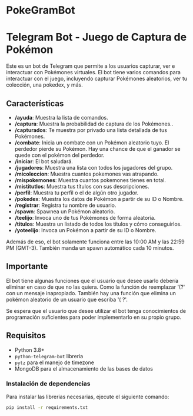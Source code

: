 # PokeGramBot
# Telegram Bot - Juego de Captura de Pokémon

Este es un bot de Telegram que permite a los usuarios capturar, ver e interactuar con Pokémones virtuales. El bot tiene varios comandos para interactuar con el juego, incluyendo capturar Pokémones aleatorios, ver tu colección, una pokedex, y más.

## Características

- **/ayuda**: Muestra la lista de comandos.
- **/captura**: Muestra la probabilidad de captura de los Pokémones..
- **/capturados**: Te muestra por privado una lista detallada de tus Pokémones.
- **/combate**: Inicia un combate con un Pokémon aleatorio tuyo. El perdedor pierde su Pokémon. Hay una chance de que el ganador se quede con el pokémon del perdedor.
- **/iniciar**: El bot saludará.
- **/jugadores**: Muestra una lista con todos los jugadores del grupo.
- **/micoleccion**: Muestra cuantos pokemones vas atrapando.
- **/mispokemones**: Muestra cuantos pokemones tienes en total.
- **/mistitutlos**: Muestra tus títulos con sus descripciones.
- **/perfil**: Muestra tu perfil o el de algún otro jugador.
- **/pokedex**: Muestra los datos de Pokémon a partir de su ID o Nombre.
- **/registrar**: Registra tu nombre de usuario.
- **/spawn**: Spawnea un Pokémon aleatorio.
- **/teelijo**: Invoca uno de tus Pokémones de forma aleatoria.
- **/titulos**: Muestra un listado de todos los títulos y cómo conseguirlos.
- **/yoteelijo**: Invoca un Pokémon a partir de su ID o Nombre.

Además de eso, el bot solamente funciona entre las 10:00 AM y las 22:59 PM (GMT-3). También manda un spawn automático cada 10 minutos.

## Importante
El bot tiene algunas funciones que el usuario que desee usarlo debería eliminar en caso de que no las quiera. Como la función de reemplazar '(?' con un mensaje inapropiado. También hay una función que elimina un pokémon aleatorio de un usuario que escriba '( ?'.

Se espera que el usuario que desee utilizar el bot tenga conocimientos de programación suficientes para poder implementarlo en su propio grupo.
## Requisitos

- Python 3.8+
- `python-telegram-bot` libreria
- `pytz` para el manejo de timezone
- MongoDB para el almacenamiento de las bases de datos

### Instalación de dependencias

Para instalar las librerias necesarias, ejecute el siguiente comando:

```bash
pip install -r requirements.txt
